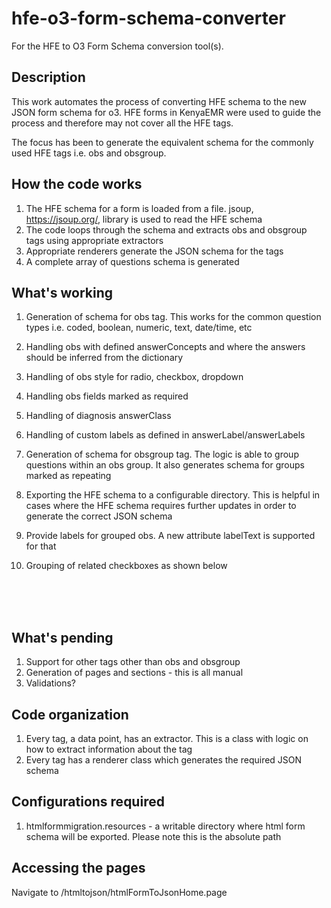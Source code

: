 # hfe-o3-form-schema-converter
For the HFE to O3 Form Schema conversion tool(s). 



Description
-----------
This work automates the process of converting HFE schema to the new JSON form schema for o3.
HFE forms in KenyaEMR were used to guide the process and therefore may not cover all the HFE tags.

The focus has been to generate the equivalent schema for the commonly used HFE tags i.e. obs and obsgroup.

How the code works
--------------------
1. The HFE schema for a form is loaded from a file. jsoup, https://jsoup.org/, library is used to read the HFE schema
2. The code loops through the schema and extracts obs and obsgroup tags using appropriate extractors
3. Appropriate renderers generate the JSON schema for the tags
4. A complete array of questions schema is generated


What's working
--------------------
1. Generation of schema for obs tag. This works for the common question types i.e. coded, boolean, numeric, text, date/time, etc
2. Handling obs with defined answerConcepts and where the answers should be inferred from the dictionary
3. Handling of obs style for radio, checkbox, dropdown
4. Handling obs fields marked as required
5. Handling of diagnosis answerClass
6. Handling of custom labels as defined in answerLabel/answerLabels
7. Generation of schema for obsgroup tag. The logic is able to group questions within an obs group. It also generates schema for groups marked as repeating
8. Exporting the HFE schema to a configurable directory. This is helpful in cases where the HFE schema requires further updates in order to generate the correct JSON schema
9. Provide labels for grouped obs. A new attribute labelText is supported for that
10. Grouping of related checkboxes as shown below


    <obs conceptId="374AAAAAAAAAAAAAAAAAAAAAAAAAAAAAAAAA" answerConceptId="160570AAAAAAAAAAAAAAAAAAAAAAAAAAAAAA"
													 answerLabel="Emergency contraceptive pills" style="checkbox" /><br/>
    <obs conceptId="374AAAAAAAAAAAAAAAAAAAAAAAAAAAAAAAAA" answerConceptId="780AAAAAAAAAAAAAAAAAAAAAAAAAAAAAAAAA"
													 answerLabel="Oral Contraceptives Pills" style="checkbox" /><br/>
    <obs conceptId="374AAAAAAAAAAAAAAAAAAAAAAAAAAAAAAAAA" answerConceptId="5279AAAAAAAAAAAAAAAAAAAAAAAAAAAAAAAA"
													 answerLabel="Injectible" style="checkbox" /><br/>


What's pending
------------
1. Support for other tags other than obs and obsgroup
2. Generation of pages and sections - this is all manual
3. Validations?

Code organization
-----------------
1. Every tag, a data point, has an extractor. This is a class with logic on how to extract information about the tag
2. Every tag has a renderer class which generates the required JSON schema

Configurations required
-----------------------
1. htmlformmigration.resources - a writable directory where html form schema will be exported. Please note this is the absolute path


Accessing the pages
-----------------------
Navigate to <OpenMRS base url>/htmltojson/htmlFormToJsonHome.page
